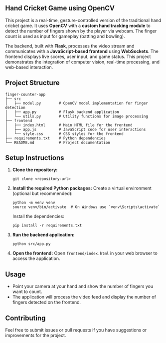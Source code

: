 ## Hand Cricket Game using OpenCV

This project is a real-time, gesture-controlled version of the traditional hand cricket game. It uses **OpenCV** with a **custom hand tracking module** to detect the number of fingers shown by the player via webcam. The finger count is used as input for gameplay (batting and bowling). 

The backend, built with **Flask**, processes the video stream and communicates with a **JavaScript-based frontend** using **WebSockets**. The frontend displays live scores, user input, and game status. This project demonstrates the integration of computer vision, real-time processing, and web-based interaction.


## Project Structure

```
finger-counter-app
├── src
│   ├── model.py        # OpenCV model implementation for finger detection
│   ├── app.py          # Flask backend application
│   └── utils.py        # Utility functions for image processing
├── frontend
│   ├── index.html      # Main HTML file for the frontend
│   ├── app.js          # JavaScript code for user interactions
│   └── style.css       # CSS styles for the frontend
├── requirements.txt    # Python dependencies
└── README.md           # Project documentation
```

## Setup Instructions

1. **Clone the repository:**
   ```
   git clone <repository-url>
   ```

2. **Install the required Python packages:**
   Create a virtual environment (optional but recommended):
   ```
   python -m venv venv
   source venv/bin/activate  # On Windows use `venv\Scripts\activate`
   ```

   Install the dependencies:
   ```
   pip install -r requirements.txt
   ```

3. **Run the backend application:**
   ```
   python src/app.py
   ```

4. **Open the frontend:**
   Open `frontend/index.html` in your web browser to access the application.

## Usage

- Point your camera at your hand and show the number of fingers you want to count.
- The application will process the video feed and display the number of fingers detected on the frontend.

## Contributing

Feel free to submit issues or pull requests if you have suggestions or improvements for the project.
